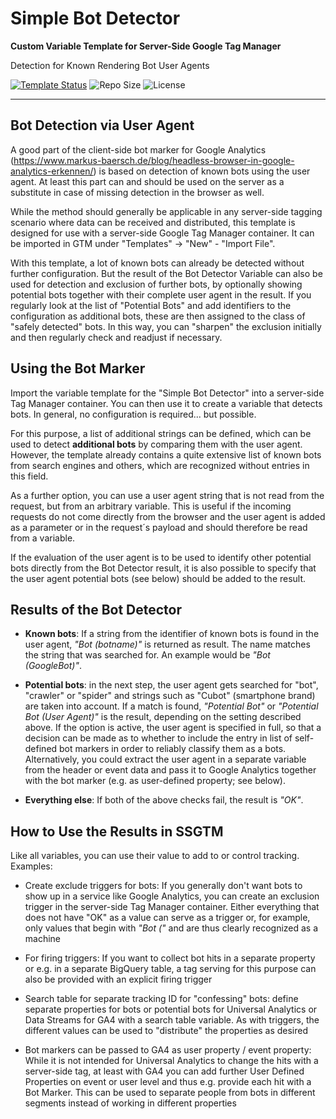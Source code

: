 # Simple Bot Detector
**Custom Variable Template for Server-Side Google Tag Manager**

Detection for Known Rendering Bot User Agents 

[![Template Status](https://img.shields.io/badge/Community%20Template%20Gallery%20Status-published-green)](https://tagmanager.google.com/gallery/#/owners/mbaersch/templates/simple-bot-detector) ![Repo Size](https://img.shields.io/github/repo-size/mbaersch/simple-bot-detector) ![License](https://img.shields.io/github/license/mbaersch/simple-bot-detector)

---

## Bot Detection via User Agent
A good part of the client-side bot marker for Google Analytics (https://www.markus-baersch.de/blog/headless-browser-in-google-analytics-erkennen/) is based on detection of known bots using the user agent. At least this part can and should be used on the server as a substitute in case of missing detection in the browser as well. 

While the method should generally be applicable in any server-side tagging scenario where data can be received and distributed, this template is designed for use with a server-side Google Tag Manager container. It can be imported in GTM under "Templates" -> "New" - "Import File".

With this template, a lot of known bots can already be detected without further configuration. But the result of the Bot Detector Variable can also be used for detection and exclusion of further bots, by optionally showing potential bots together with their complete user agent in the result. If you regularly look at the list of "Potential Bots" and add identifiers to the configuration as additional bots, these are then assigned to the class of "safely detected" bots. In this way, you can "sharpen" the exclusion initially and then regularly check and readjust if necessary.

## Using the Bot Marker
Import the variable template for the "Simple Bot Detector" into a server-side Tag Manager container. You can then use it to create a variable that detects bots. In general, no configuration is required... but possible.

For this purpose, a list of additional strings can be defined, which can be used to detect **additional bots** by comparing them with the user agent. However, the template already contains a quite extensive list of known bots from search engines and others, which are recognized without entries in this field.

As a further option, you can use a user agent string that is not read from the request, but from an arbitrary variable. This is useful if the incoming requests do not come directly from the browser and the user agent is added as a parameter or in the request´s payload and should therefore be read from a variable.

If the evaluation of the user agent is to be used to identify other potential bots directly from the Bot Detector result, it is also possible to specify that the user agent  potential bots (see below) should be added to the result.

## Results of the Bot Detector
* **Known bots**: If a string from the identifier of known bots is found in the user agent, _"Bot (botname)"_ is returned as result. The name matches the string that was searched for. An example would be _"Bot (GoogleBot)"_.

* **Potential bots**: in the next step, the user agent gets searched for "bot", "crawler" or "spider" and strings such as "Cubot" (smartphone brand) are taken into account. If a match is found, _"Potential Bot"_ or _"Potential Bot (User Agent)"_ is the result, depending on the setting described above. If the option is active, the user agent is specified in full, so that a decision can be made as to whether to include the entry in list of self-defined bot markers in order to reliably classify them as a bots. Alternatively, you could extract the user agent in a separate variable from the header or event data and pass it to Google Analytics together with the bot marker (e.g. as user-defined property; see below).

* **Everything else**: If both of the above checks fail, the result is _"OK"_.

## How to Use the Results in SSGTM
Like all variables, you can use their value to add to or control tracking. Examples:

* Create exclude triggers for bots: If you generally don't want bots to show up in a service like Google Analytics, you can create an exclusion trigger in the server-side Tag Manager container. Either everything that does not have "OK" as a value can serve as a trigger or, for example, only values that begin with _"Bot ("_ and are thus clearly recognized as a machine

* For firing triggers: If you want to collect bot hits in a separate property or e.g. in a separate BigQuery table, a tag serving for this purpose can also be provided with an explicit firing trigger

* Search table for separate tracking ID for "confessing" bots: define separate properties for bots or potential bots for Universal Analytics or Data Streams for GA4 with a search table variable. As with triggers, the different values can be used to "distribute" the properties as desired
- Bot markers can be passed to GA4 as user property / event property: While it is not intended for Universal Analytics to change the hits with a server-side tag, at least with GA4 you can add further User Defined Properties on event or user level and thus e.g. provide each hit with a Bot Marker. This can be used to separate people from bots in different segments instead of working in different properties
